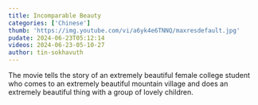 ```yaml
---
title: Incomparable Beauty
categories: ['Chinese']
thumb: 'https://img.youtube.com/vi/a6yk4e6TNNQ/maxresdefault.jpg'
pudate: 2024-06-23T05:12:14
videos: 2024-06-23-05-10-27
author: tin-sokhavuth
---
```

The movie tells the story of an extremely beautiful female college student who comes to an extremely beautiful mountain village and does an extremely beautiful thing with a group of lovely children.